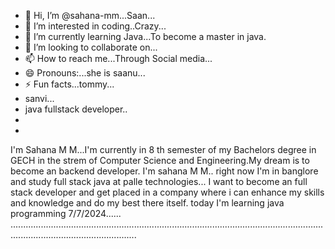 - 👋 Hi, I’m @sahana-mm...Saan...
- 👀 I’m interested in coding..Crazy...
- 🌱 I’m currently learning Java...To become a master in java.
- 💞️ I’m looking to collaborate on...
- 📫 How to reach me...Through Social media...
- 😄 Pronouns:...she is saanu...
- ⚡ Fun facts...tommy...
- sanvi...
- java fullstack developer..
- 
- 

<!--
sahana-mm/sahana-mm is a ✨ special ✨ repository because its `README.md` (this file) appears on your GitHub profile.
You can click the Preview link to take a look at your changes.
-->
I'm Sahana M M...I'm currently in 8 th semester of my Bachelors degree in GECH in the strem of Computer Science and Engineering.My dream is to become an backend developer.
I'm sahana M M.. right now I'm in banglore and study full stack java at palle technologies... I want to become an full stack developer and get placed in a company where i can enhance my skills and knowledge and do my best there itself.
today I'm learning java programming 
7/7/2024......
..............................................................................................................................................................................
